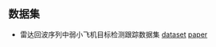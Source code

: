 
## 数据集
* 雷达回波序列中弱小飞机目标检测跟踪数据集 [dataset](https://www.scidb.cn/en/detail?dataSetId=720626420979597312&version=V1&dataSetType=journal&tag=2&language=zh_CN) [paper](https://docdown.cnki.net/docdown/fulltext/download?q=NP7oX%2BLD6jdCNfVk3NNhrm9MJp3d6yNDS%2Fvyi4YVgZN7fhcvBouWmO3Vx%2BeShqnzSVPuWEM7H6ZfdMBQwK4IMBh71LP1YIdFy2O3Z1m6KIeE9%2FmkWjeP9Lp%2Fs%2FOIxaSYkJBWRBvRFNyKOlJGjMfSvTx0%2FNIwdUQUoxFKPnjQCZJN1Jv6ZdH27Pbm%2FFND6zfKk9pUACm8sisgjc4OU%2FBRYI6L2FFvduIYNZtCuzrXf7YreUoA7Pu93%2FsTobCfAq%2FdcL2Akb6Z5%2BxHOTSBzhrnbLvwPkzMlZUIrFk8iThHM5hf0%2FpZ81AbD8%2FHOjDuNVj6SJ2kYS9CUby8k%2BaHeqEWWX2Jz9ZfTIe1jAml5vjzaNGiPb4pOqsoNmR2AvxZz%2BEjg7u%2Fcj3XiSJXcNZJHjUhouE1VEzYvLDPNfOPcPdnyytIFrd9VI8D21MCIVfRlhqBfQJGUeCByFqNRXmr%2Bgm5BsOb0uk5uC%2F%2BjRbclUgXZ9j5mtyJjwnDVSVIyUESzbXbtwmdahihLhMO81fz7KvlfyOz%2Bn62ujlBme0hoLcZ734k%2F5qalDyUbJLeJZVXfSGMwWcxCvKTU%2BViohVMeP%2B%2Bzw%3D%3D&invoice=ftqU5slHgEzz4CO2sNRKO8hPoeyjyjFa8x0JmfeN8WyUsamIR6eLAQdsAkHjbdEcNc58qlSdNNJdHtncpTMLcFM4tWUdTOnLGY4IxtumdPxLwS2h0FsCkVPrDteUVWk%2FChHL8ChlDmqP1NIDwVEgx1F1GincoBeTSTnd%2BMDcKxg%3D)
